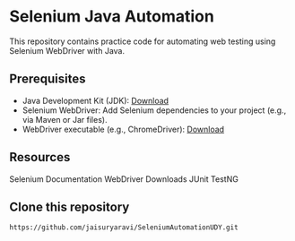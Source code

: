# Selenium Java Automation

This repository contains practice code for automating web testing using Selenium WebDriver with Java.

## Prerequisites

- Java Development Kit (JDK): [Download](https://www.oracle.com/java/technologies/javase-downloads.html)
- Selenium WebDriver: Add Selenium dependencies to your project (e.g., via Maven or Jar files).
- WebDriver executable (e.g., ChromeDriver): [Download](https://sites.google.com/chromium.org/driver/)

## Resources
  Selenium Documentation
  WebDriver Downloads
  JUnit
  TestNG

## Clone this repository

```bash
https://github.com/jaisuryaravi/SeleniumAutomationUDY.git


